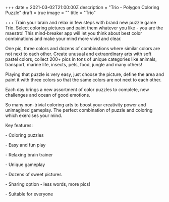 +++
date = 2021-03-02T21:00:00Z
description = "Trio - Polygon Coloring Puzzl‪e‬"
draft = true
image = ""
title = "Trio"

+++
Train your brain and relax in few steps with brand new puzzle game Trio. Select coloring pictures and paint them whatever you like - you are the maestro! This mind-breaker app will let you think about best color combinations and make your mind more vivid and clear.

One pic, three colors and dozens of combinations where similar colors are not next to each other. Create unusual and extraordinary arts with soft pastel colors, collect 200+ pics in tons of unique categories like animals, transport, marine life, insects, pets, food, jungle and many others!

Playing that puzzle is very easy, just choose the picture, define the area and paint it with three colors so that the same colors are not next to each other.

Each day brings a new assortment of color puzzles to complete, new challenges and ocean of good emotions.

So many non-trivial coloring arts to boost your creativity power and unimagined gameplay. The perfect combination of puzzle and coloring which exercises your mind.

Key features:

\- Coloring puzzles

\- Easy and fun play

\- Relaxing brain trainer

\- Unique gameplay

\- Dozens of sweet pictures

\- Sharing option - less words, more pics!

\- Suitable for everyone